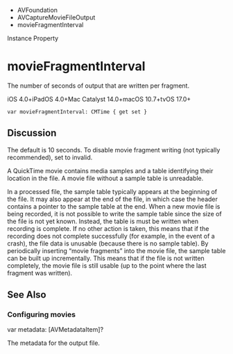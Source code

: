

- AVFoundation
- AVCaptureMovieFileOutput
-  movieFragmentInterval 

Instance Property

# movieFragmentInterval

The number of seconds of output that are written per fragment.

iOS 4.0+iPadOS 4.0+Mac Catalyst 14.0+macOS 10.7+tvOS 17.0+

``` source
var movieFragmentInterval: CMTime { get set }
```

## Discussion

The default is 10 seconds. To disable movie fragment writing (not typically recommended), set to invalid.

A QuickTime movie contains media samples and a table identifying their location in the file. A movie file without a sample table is unreadable.

In a processed file, the sample table typically appears at the beginning of the file. It may also appear at the end of the file, in which case the header contains a pointer to the sample table at the end. When a new movie file is being recorded, it is not possible to write the sample table since the size of the file is not yet known. Instead, the table is must be written when recording is complete. If no other action is taken, this means that if the recording does not complete successfully (for example, in the event of a crash), the file data is unusable (because there is no sample table). By periodically inserting “movie fragments” into the movie file, the sample table can be built up incrementally. This means that if the file is not written completely, the movie file is still usable (up to the point where the last fragment was written).

## See Also

### Configuring movies

var metadata: [AVMetadataItem]?

The metadata for the output file.

